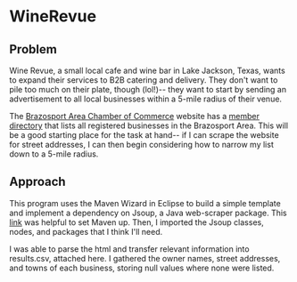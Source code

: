 # WineRevue

## Problem
Wine Revue, a small local cafe and wine bar in Lake Jackson, Texas, wants to expand their services to B2B catering and delivery. They don't want to pile too much on their plate, though (lol!)-- they want to start by sending an advertisement to all local businesses within a 5-mile radius of their venue. 

The [Brazosport Area Chamber of Commerce](https://brazosport.org/) website has a [member directory](https://brazosport.org/member-directory/) that lists all registered businesses in the Brazosport Area. This will be a good starting place for the task at hand-- if I can scrape the website for street addresses, I can then begin considering how to narrow my list down to a 5-mile radius. 

## Approach
This program uses the Maven Wizard in Eclipse to build a simple template and implement a dependency on Jsoup, a Java web-scraper package.
This [link](https://www.vogella.com/tutorials/EclipseMaven/article.html) was helpful to set Maven up. Then, I imported the Jsoup classes, nodes, and packages that I think I'll need. 

I was able to parse the html and transfer relevant information into results.csv, attached here. I gathered the owner names, street addresses, and towns of each business, storing null values where none were listed. 


